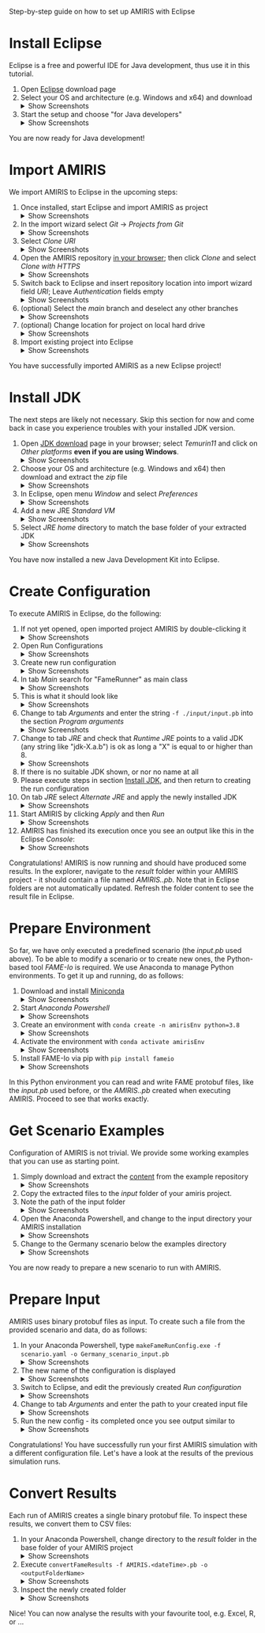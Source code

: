 Step-by-step guide on how to set up AMIRIS with Eclipse

# Install Eclipse

Eclipse is a free and powerful IDE for Java development, thus use it in this tutorial.

1. Open [Eclipse](https://www.eclipse.org/downloads) download page
2. Select your OS and architecture (e.g. Windows and x64) and download <details><summary>Show Screenshots</summary>![](../uploads/screenshots/Eclipse_Install_1.png) ![](../uploads/screenshots/Eclipse_Install_2.png)</details>
3. Start the setup and choose "for Java developers" <details><summary>Show Screenshots</summary>![](../uploads/screenshots/Eclipse_Install_3.png)</details>

You are now ready for Java development!

# Import AMIRIS

We import AMIRIS to Eclipse in the upcoming steps:

1. Once installed, start Eclipse and import AMIRIS as project <details><summary>Show Screenshots</summary>![](uploads/screenshots/AMIRIS_Import_1.png)</details>
2. In the import wizard select *Git* &rarr; *Projects from Git* <details><summary>Show Screenshots</summary>![](uploads/screenshots/AMIRIS_Import_2.png)</details>
3. Select *Clone URI* <details><summary>Show Screenshots</summary>![](uploads/screenshots/AMIRIS_Import_3.png)</details>
4. Open the AMIRIS repository [in your browser](https://gitlab.com/dlr-ve/esy/amiris/amiris/); then click *Clone* and select *Clone with HTTPS* <details><summary>Show Screenshots</summary>![](uploads/screenshots/AMIRIS_Import_4.png)</details>
5. Switch back to Eclipse and insert repository location into import wizard field *URI*; Leave *Authentication* fields empty <details><summary>Show Screenshots</summary>![](uploads/screenshots/AMIRIS_Import_5.png)</details>
6. (optional) Select the *main* branch and deselect any other branches <details><summary>Show Screenshots</summary>![](uploads/screenshots/AMIRIS_Import_6.png)</details>
7. (optional) Change location for project on local hard drive <details><summary>Show Screenshots</summary>![](uploads/screenshots/AMIRIS_Import_7.png)</details>
8. Import existing project into Eclipse <details><summary>Show Screenshots</summary>![](uploads/screenshots/AMIRIS_Import_8.png) ![](uploads/screenshots/AMIRIS_Import_9.png)</details>

You have successfully imported AMIRIS as a new Eclipse project!

# Install JDK

The next steps are likely not necessary.
Skip this section for now and come back in case you experience troubles with your installed JDK version.

1. Open [JDK download](https://adoptium.net/?variant=openjdk11) page in your browser; select *Temurin11* and click on *Other platforms* **even if you are using Windows**.<details><summary>Show Screenshots</summary>![](uploads/screenshots/Eclipse_JDK_1.png)</details>
2. Choose your OS and architecture (e.g. Windows and x64) then download and extract the *zip* file <details><summary>Show Screenshots</summary>![](uploads/screenshots/Eclipse_JDK_2.png)</details>
3. In Eclipse, open menu *Window* and select *Preferences* <details><summary>Show Screenshots</summary>![](uploads/screenshots/Eclipse_JDK_3.png)</details>
4. Add a new JRE *Standard VM* <details><summary>Show Screenshots</summary>![](uploads/screenshots/Eclipse_JDK_4.png)</details>
5. Select *JRE home* directory to match the base folder of your extracted JDK <details><summary>Show Screenshots</summary>![](uploads/screenshots/Eclipse_JDK_5.png)</details>

You have now installed a new Java Development Kit into Eclipse.

# Create Configuration

To execute AMIRIS in Eclipse, do the following:

1. If not yet opened, open imported project AMIRIS by double-clicking it <details><summary>Show Screenshots</summary>![](uploads/screenshots/AMIRIS_Run_0.png)</details>
2. Open Run Configurations <details><summary>Show Screenshots</summary>![](uploads/screenshots/AMIRIS_Run_1.png)</details>
3. Create new run configuration <details><summary>Show Screenshots</summary>![](uploads/screenshots/AMIRIS_Run_2.png)</details>
4. In tab *Main* search for "FameRunner" as main class <details><summary>Show Screenshots</summary>![](uploads/screenshots/AMIRIS_Run_3.png)</details>
5. This is what it should look like <details><summary>Show Screenshots</summary>![](uploads/screenshots/AMIRIS_Run_4.png)</details>
6. Change to tab *Arguments* and enter the string `-f ./input/input.pb` into the section *Program arguments* <details><summary>Show Screenshots</summary>![](uploads/screenshots/AMIRIS_Run_5.png)</details>
7. Change to tab *JRE* and check that *Runtime JRE* points to a valid JDK (any string like "jdk-X.a.b") is ok as long a "X" is equal to or higher than 8. <details><summary>Show Screenshots</summary>![](uploads/screenshots/AMIRIS_Run_6.png)</details>
8. If there is no suitable JDK shown, or nor no name at all
  1. Please execute steps in section [Install JDK](#install-jdk), and then return to creating the run configuration
  2. On tab *JRE* select *Alternate JRE* and apply the newly installed JDK <details><summary>Show Screenshots</summary>![](uploads/screenshots/AMIRIS_Run_7.png)</details>
9. Start AMIRIS by clicking *Apply* and then *Run* <details><summary>Show Screenshots</summary>![](uploads/screenshots/AMIRIS_Run_8.png)</details>
10. AMIRIS has finished its execution once you see an output like this in the Eclipse *Console*: <details><summary>Show Screenshots</summary>![](uploads/screenshots/AMIRIS_Run_9.png)</details>

Congratulations! AMIRIS is now running and should have produced some results.
In the explorer, navigate to the *result* folder within your AMIRIS project - it should contain a file named *AMIRIS.<Date>.pb*.
Note that in Eclipse folders are not automatically updated. Refresh the folder content to see the result file in Eclipse.

# Prepare Environment

So far, we have only executed a predefined scenario (the *input.pb* used above).
To be able to modify a scenario or to create new ones, the Python-based tool *FAME-Io* is required.
We use Anaconda to manage Python environments.
To get it up and running, do as follows:

1. Download and install [Miniconda](https://docs.conda.io/en/latest/miniconda.html) <details><summary>Show Screenshots</summary>![](uploads/screenshots/Conda_Setup_1.png)</details>
2. Start *Anaconda Powershell* <details><summary>Show Screenshots</summary>![](uploads/screenshots/Conda_Setup_2.png)</details>
3. Create an environment with `conda create -n amirisEnv python=3.8` <details><summary>Show Screenshots</summary>![](uploads/screenshots/Conda_Setup_3.png)</details>
4. Activate the environment with `conda activate amirisEnv` <details><summary>Show Screenshots</summary>![](uploads/screenshots/Conda_Setup_4.png)</details>
5. Install FAME-Io via pip with `pip install fameio` <details><summary>Show Screenshots</summary>![](uploads/screenshots/Conda_Setup_5.png)</details>

In this Python environment you can read and write FAME protobuf files, like the *input.pb* used before, or the *AMIRIS.<Date>.pb* created when executing AMIRIS.
Proceed to see that works exactly.

# Get Scenario Examples

Configuration of AMIRIS is not trivial.
We provide some working examples that you can use as starting point.

1. Simply download and extract the [content](https://gitlab.com/dlr-ve/esy/amiris/examples/-/archive/main/examples-main.zip) from the example repository <details><summary>Show Screenshots</summary>![](uploads/screenshots/Examples_Download_1.png)</details>
2. Copy the extracted files to the *input* folder of your amiris project.
3. Note the path of the input folder <details><summary>Show Screenshots</summary>![](uploads/screenshots/Examples_Download_2.png)</details>
4. Open the Anaconda Powershell, and change to the input directory your AMIRIS installation <details><summary>Show Screenshots</summary>![](uploads/screenshots/Examples_Download_3.png)</details>
5. Change to the Germany scenario below the examples directory <details><summary>Show Screenshots</summary>![](uploads/screenshots/Examples_Download_4.png)</details>

You are now ready to prepare a new scenario to run with AMIRIS.

# Prepare Input

AMIRIS uses binary protobuf files as input.
To create such a file from the provided scenario and data, do as follows:

1. In your Anaconda Powershell, type `makeFameRunConfig.exe -f scenario.yaml -o Germany_scenario_input.pb` <details><summary>Show Screenshots</summary>![](uploads/screenshots/AMIRIS_Input_1.png)</details>
2. The new name of the configuration is displayed <details><summary>Show Screenshots</summary>![](uploads/screenshots/AMIRIS_Input_2.png)</details>
3. Switch to Eclipse, and edit the previously created *Run configuration* <details><summary>Show Screenshots</summary>![](uploads/screenshots/AMIRIS_Run_4.png)</details>
4. Change to tab *Arguments* and enter the path to your created input file <details><summary>Show Screenshots</summary>![](uploads/screenshots/AMIRIS_Input_3.png)</details>
5. Run the new config - its completed once you see output similar to <details><summary>Show Screenshots</summary>![](uploads/screenshots/AMIRIS_Input_4.png)</details>

Congratulations! You have successfully run your first AMIRIS simulation with a different configuration file.
Let's have a look at the results of the previous simulation runs.

# Convert Results

Each run of AMIRIS creates a single binary protobuf file.
To inspect these results, we convert them to CSV files:

1. In your Anaconda Powershell, change directory to the *result* folder in the base folder of your AMIRIS project <details><summary>Show Screenshots</summary>![](uploads/screenshots/AMIRIS_Result_1.png)</details>
2. Execute `convertFameResults -f AMIRIS.<dateTime>.pb -o <outputFolderName>` <details><summary>Show Screenshots</summary>![](uploads/screenshots/AMIRIS_Result_2.png)</details>
3. Inspect the newly created folder <details><summary>Show Screenshots</summary>![](uploads/screenshots/AMIRIS_Result_3.png)</details>

Nice! You can now analyse the results with your favourite tool, e.g. Excel, R, or ...